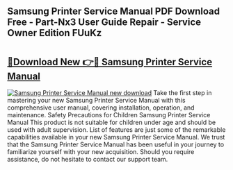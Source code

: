 ## Samsung Printer Service Manual PDF Download Free - Part-Nx3 User Guide Repair - Service Owner Edition FUuKz

# <h2><a href="http://bc4688.oget.top/?id=Samsung+Printer+Service+Manual">🔗Download New 👉🔴 Samsung Printer Service Manual</a></h2>

[![Samsung Printer Service Manual new download](https://i.imgur.com/5g1atiW.png)](http://bc4688.oget.top/?id=Samsung+Printer+Service+Manual)
Take the first step in mastering your new Samsung Printer Service Manual with this comprehensive user manual, covering installation, operation, and maintenance. Safety Precautions for Children Samsung Printer Service Manual This product is not suitable for children under age and should be used with adult supervision. List of features are just some of the remarkable capabilities available in your new Samsung Printer Service Manual. We trust that the Samsung Printer Service Manual has been useful in your journey to familiarize yourself with your new acquisition. Should you require assistance, do not hesitate to contact our support team.
